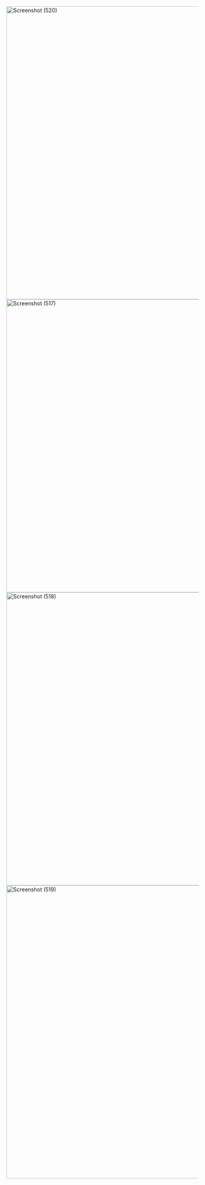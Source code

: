 <img width="1366" height="768" alt="Screenshot (520)" src="https://github.com/user-attachments/assets/ebb27320-59c0-49ac-9dee-29aaa34acd8c" />
<img width="1366" height="768" alt="Screenshot (517)" src="https://github.com/user-attachments/assets/44c76647-b1a7-4f22-a653-edba6328e15f" />
<img width="1366" height="768" alt="Screenshot (518)" src="https://github.com/user-attachments/assets/92c00423-0a53-4a6b-ac14-7a4f929c38da" />
<img width="1366" height="768" alt="Screenshot (519)" src="https://github.com/user-attachments/assets/f4eb5035-91a8-44a9-8459-2443640c6ccb" />

